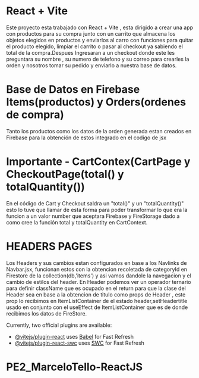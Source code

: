 # React + Vite

Este proyecto esta trabajado con React + Vite , esta dirigido a crear una app con productos para su compra junto con un carrito que almacena los objetos elegidos en productos y enviarlos al carro con funciones para quitar el producto elegido, limpiar el carrito o pasar al checkout ya sabiendo el total de la compra.Despues Ingresaran a un checkout donde este les preguntara su nombre , su numero de telefono y su correo para crearles la orden y nosotros tomar su pedido y enviarlo a nuestra base de datos.

# Base de Datos en Firebase Items(productos) y Orders(ordenes de compra)
Tanto los productos como los datos de la orden generada estan creados en Firebase para la obtención de estos integrado en el codigo de jsx

# Importante - CartContex(CartPage y CheckoutPage(total() y totalQuantity())

En el código de Cart y Checkout saldra un "total()" y un "totalQuantity()" esto lo tuve que llamar de esta forma para poder transformar lo que era la funcion a un valor number que aceptara Firebase y FireStorage dado a como cree la función total y totalQuantity en CartContext.

# HEADERS PAGES

Los Headers y sus cambios estan configurados en base a los Navlinks de Navbar.jsx, funcionan estos con la obtencion recoletada de categoryId en Firestore de la collection(db,'items') y asi vamos dandole la navegacion y el cambio de estilos del header. 
En Header podemos ver un operador ternario para definir className que es ocupado en el return para que la clase del Header sea en base a la obtencion de titulo como props de Header , este prop lo recibimos en ItemListContainer de el estado header,setHeadertitle usado en conjunto con el useEffect de ItemListContainer que es de donde recibimos los datos de FireStore. 





Currently, two official plugins are available:

- [@vitejs/plugin-react](https://github.com/vitejs/vite-plugin-react/blob/main/packages/plugin-react/README.md) uses [Babel](https://babeljs.io/) for Fast Refresh
- [@vitejs/plugin-react-swc](https://github.com/vitejs/vite-plugin-react-swc) uses [SWC](https://swc.rs/) for Fast Refresh
# PE2_MarceloTello-ReactJS
